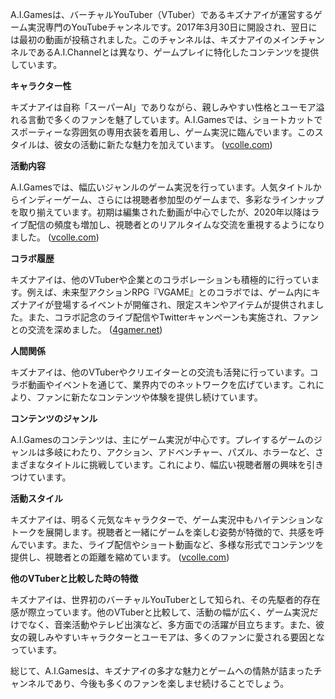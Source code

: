 A.I.Gamesは、バーチャルYouTuber（VTuber）であるキズナアイが運営するゲーム実況専門のYouTubeチャンネルです。2017年3月30日に開設され、翌日には最初の動画が投稿されました。このチャンネルは、キズナアイのメインチャンネルであるA.I.Channelとは異なり、ゲームプレイに特化したコンテンツを提供しています。

**キャラクター性**

キズナアイは自称「スーパーAI」でありながら、親しみやすい性格とユーモア溢れる言動で多くのファンを魅了しています。A.I.Gamesでは、ショートカットでスポーティーな雰囲気の専用衣装を着用し、ゲーム実況に臨んでいます。このスタイルは、彼女の活動に新たな魅力を加えています。 ([vcolle.com](https://vcolle.com/other/vtuberwiki/kizunaai-analysis/?utm_source=openai))

**活動内容**

A.I.Gamesでは、幅広いジャンルのゲーム実況を行っています。人気タイトルからインディーゲーム、さらには視聴者参加型のゲームまで、多彩なラインナップを取り揃えています。初期は編集された動画が中心でしたが、2020年以降はライブ配信の頻度も増加し、視聴者とのリアルタイムな交流を重視するようになりました。 ([vcolle.com](https://vcolle.com/other/vtuberwiki/kizunaai-analysis/?utm_source=openai))

**コラボ履歴**

キズナアイは、他のVTuberや企業とのコラボレーションも積極的に行っています。例えば、未来型アクションRPG『VGAME』とのコラボでは、ゲーム内にキズナアイが登場するイベントが開催され、限定スキンやアイテムが提供されました。また、コラボ記念のライブ配信やTwitterキャンペーンも実施され、ファンとの交流を深めました。 ([4gamer.net](https://www.4gamer.net/games/454/G045423/20190827036/?utm_source=openai))

**人間関係**

キズナアイは、他のVTuberやクリエイターとの交流も活発に行っています。コラボ動画やイベントを通じて、業界内でのネットワークを広げています。これにより、ファンに新たなコンテンツや体験を提供し続けています。

**コンテンツのジャンル**

A.I.Gamesのコンテンツは、主にゲーム実況が中心です。プレイするゲームのジャンルは多岐にわたり、アクション、アドベンチャー、パズル、ホラーなど、さまざまなタイトルに挑戦しています。これにより、幅広い視聴者層の興味を引きつけています。

**活動スタイル**

キズナアイは、明るく元気なキャラクターで、ゲーム実況中もハイテンションなトークを展開します。視聴者と一緒にゲームを楽しむ姿勢が特徴的で、共感を呼んでいます。また、ライブ配信やショート動画など、多様な形式でコンテンツを提供し、視聴者との距離を縮めています。 ([vcolle.com](https://vcolle.com/other/vtuberwiki/kizunaai-analysis/?utm_source=openai))

**他のVTuberと比較した時の特徴**

キズナアイは、世界初のバーチャルYouTuberとして知られ、その先駆者的存在感が際立っています。他のVTuberと比較して、活動の幅が広く、ゲーム実況だけでなく、音楽活動やテレビ出演など、多方面での活躍が目立ちます。また、彼女の親しみやすいキャラクターとユーモアは、多くのファンに愛される要因となっています。

総じて、A.I.Gamesは、キズナアイの多才な魅力とゲームへの情熱が詰まったチャンネルであり、今後も多くのファンを楽しませ続けることでしょう。 